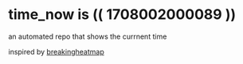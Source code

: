 # time_now is (( 1708002000089 ))

an automated repo that shows the currnent time

inspired by [breakingheatmap](https://github.com/breakingheatmap/breakingheatmap)